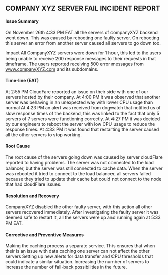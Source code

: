 ## COMPANY XYZ SERVER FAIL INCIDENT REPORT
 
#### Issue Summary
On November 26th 4:33 PM EAT all the servers of companyXYZ backend went down. This was caused  by rebooting one faulty server. On rebooting this server an error from another server caused all servers to go down too.

Impact
All CompanyXYZ servers were down for 1 hour, this led to the users being unable to receive 200 response messages to their requests in that timeframe. The users reported receiving 500 error messages from www.companyXYZ.com and its subdomains.
 
#### Time-line (EAT)
At 2:55 PM CloudFare reported an issue on their side with one of our servers hosted by their company.
At 4:00 PM it was observed that another server was behaving in an unexpected way with lower CPU usage than normal
At 4:23 PM an alert was received from dogwatch that notified us of slow response times of the backend, this was linked to the fact that only 5 servers of 7 servers were functioning correctly.
At 4:27 PM it was decided by our engineers to reboot the server with low CPU usage to reduce the response times.
At 4:33 PM it was found that restarting the server caused all the other servers to stop working.

#### Root Cause
The root cause of the servers going down was caused by server cloudFlare reported to having problems. The server was not connected to the load balancer, but the server was still connected to cache data. When the server was rebooted it tried to connect to the load balancer, all servers failed because they tried to update their cache but could not connect to the node that had cloudFlare issues.

#### Resolution and Recovery
CompanyXYZ disabled the other faulty server, with this action all other servers recovered immediately. After investigating the faulty server it was deemed safe to restart it, all the servers were up and running again at 5:33 PM EAT.

#### Corrective and Preventive Measures
Making the caching process a separate service. This ensures that when their is an issue with data caching one server can not affect the other servers
Setting up new alerts for data transfer and CPU thresholds that could indicate a similar situation.
Increasing the number of servers to increase the number of fall-back possibilities in the future.
